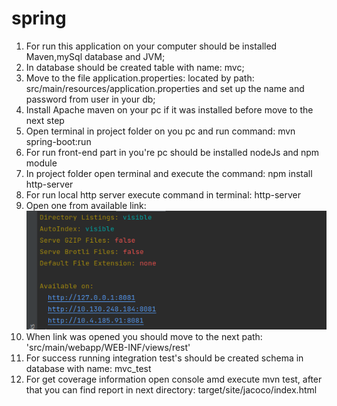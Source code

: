 # spring

1. For run this application on your computer should be installed Maven,mySql database and JVM;
2. In database should be created table with name: mvc;
3. Move to the file application.properties: located by path: src/main/resources/application.properties
and set up the name and password from user in your db;
4. Install Apache maven on your pc if it was installed before move to the next step
5. Open terminal in project folder on you pc and run command: mvn spring-boot:run
6. For run front-end part in you're pc should be installed nodeJs and npm module
7. In project folder open terminal and execute the command: npm install http-server
8. For run local http server execute command in terminal: http-server 
9. Open one from available link: 
![img_1.png](img_1.png)
10. When link was opened you should move to the next path: 'src/main/webapp/WEB-INF/views/rest' 
11. For success running integration test's should be created schema in database with name: mvc_test
12. For get coverage information open console amd execute mvn test, after that you can find report in next directory: target/site/jacoco/index.html
